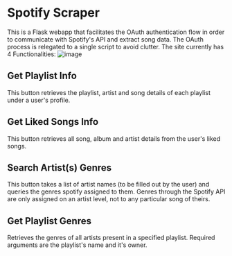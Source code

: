 # Spotify Scraper

This is a Flask webapp that facilitates the OAuth authentication flow in order to communicate with Spotify's API and extract song data. The OAuth process is relegated to a single script to avoid clutter. The site currently has 4 Functionalities: 
![image](https://github.com/RobErdei/spotify-scrape/assets/91911762/50d962d5-aee8-41eb-9135-c3194aba486b)


## Get Playlist Info
This button retrieves the playlist, artist and song details of each playlist under a user's profile.

## Get Liked Songs Info
This button retrieves all song, album and artist details from the user's liked songs.

## Search Artist(s) Genres
This button takes a list of artist names (to be filled out by the user) and queries the genres spotify assigned to them. Genres through the Spotify API are only assigned on an artist level, not to any particular song of theirs.

## Get Playlist Genres
Retrieves the genres of all artists present in a specified playlist. Required arguments are the playlist's name and it's owner.
